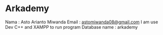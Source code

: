 # Arkademy
Nama : Asto Arianto Miwanda
Email : astomiwanda08@gmail.com
I am use Dev C++ and XAMPP to run program
Database name : arkademy

